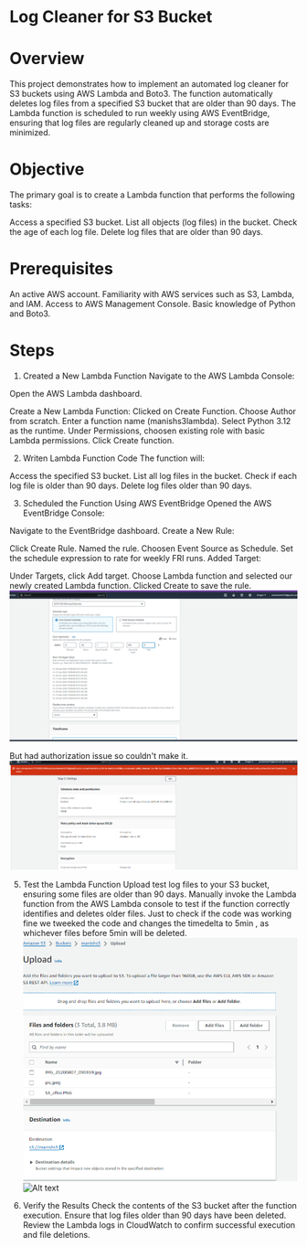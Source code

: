 # Log Cleaner for S3 Bucket

# Overview
This project demonstrates how to implement an automated log cleaner for S3 buckets using AWS Lambda and Boto3. 
The function automatically deletes log files from a specified S3 bucket that are older than 90 days. 
The Lambda function is scheduled to run weekly using AWS EventBridge, ensuring that log files are regularly cleaned up and storage costs are minimized.

# Objective
The primary goal is to create a Lambda function that performs the following tasks:

Access a specified S3 bucket.
List all objects (log files) in the bucket.
Check the age of each log file.
Delete log files that are older than 90 days.

# Prerequisites
An active AWS account.
Familiarity with AWS services such as S3, Lambda, and IAM.
Access to AWS Management Console.
Basic knowledge of Python and Boto3.

# Steps
1. Created a New Lambda Function
Navigate to the AWS Lambda Console:

Open the AWS Lambda dashboard.

Create a New Lambda Function:
Clicked on Create Function.
Choose Author from scratch.
Enter a function name (manishs3lambda).
Select Python 3.12 as the runtime.
Under Permissions, choosen existing role with basic Lambda permissions.
Click Create function.

2. Writen Lambda Function Code
The function will:

  Access the specified S3 bucket.
  List all log files in the bucket.
  Check if each log file is older than 90 days.
  Delete log files older than 90 days.


3. Scheduled the Function Using AWS EventBridge
Opened the AWS EventBridge Console:

Navigate to the EventBridge dashboard.
Create a New Rule:

Click Create Rule.
Named the rule.
Choosen Event Source as Schedule.
Set the schedule expression to rate for weekly FRI runs.
Added Target:

Under Targets, click Add target.
Choose Lambda function and selected our newly created Lambda function.
Clicked Create to save the rule.
![Alt text](Event_bridge.PNG)

But had authorization issue so couldn't make it.
![Alt text](Unauthprized.PNG)

5. Test the Lambda Function
Upload test log files to your S3 bucket, ensuring some files are older than 90 days.
Manually invoke the Lambda function from the AWS Lambda console to test if the function correctly identifies and deletes older files.
Just to check if the code was working fine we tweeked the code and changes the timedelta to 5min , as whichever files before 5min will be deleted.
![Alt text](before_cleanup.PNG)
![Alt text](Deleted_s3_output.PNG)

7. Verify the Results
Check the contents of the S3 bucket after the function execution.
Ensure that log files older than 90 days have been deleted.
Review the Lambda logs in CloudWatch to confirm successful execution and file deletions.
